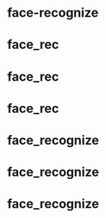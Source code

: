 # face-recognize
# face_rec
# face_rec
# face_rec
# face_recognize
# face_recognize
# face_recognize
